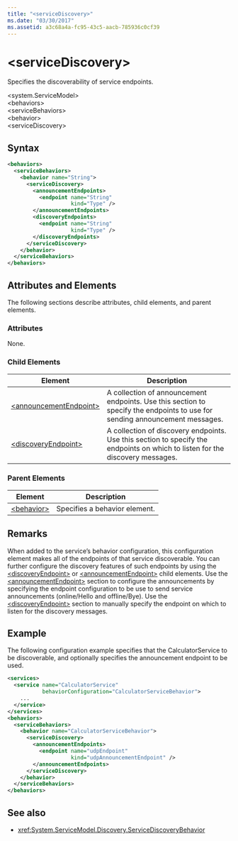```yaml
---
title: "<serviceDiscovery>"
ms.date: "03/30/2017"
ms.assetid: a3c68a4a-fc95-43c5-aacb-785936c0cf39
---
```

# \<serviceDiscovery>
Specifies the discoverability of service endpoints.  
  
 \<system.ServiceModel>  
\<behaviors>  
\<serviceBehaviors>  
\<behavior>  
\<serviceDiscovery>  
  
## Syntax  
  
```xml  
<behaviors>
  <serviceBehaviors>
    <behavior name="String">
      <serviceDiscovery>
        <announcementEndpoints>
          <endpoint name="String"
                    kind="Type" />
        </announcementEndpoints>
        <discoveryEndpoints>
          <endpoint name="String"
                    kind="Type" />
        </discoveryEndpoints>
      </serviceDiscovery>
    </behavior>
  </serviceBehaviors>
</behaviors>
```  
  
## Attributes and Elements  
 The following sections describe attributes, child elements, and parent elements.  
  
### Attributes  
 None.  
  
### Child Elements  
  
|Element|Description|  
|-------------|-----------------|  
|[\<announcementEndpoint>](../../../../../docs/framework/configure-apps/file-schema/wcf/announcementendpoint.md)|A collection of announcement endpoints. Use this section to specify the endpoints to use for sending announcement messages.|  
|[\<discoveryEndpoint>](../../../../../docs/framework/configure-apps/file-schema/wcf/discoveryendpoint.md)|A collection of discovery endpoints. Use this section to specify the endpoints on which to listen for the discovery messages.|  
  
### Parent Elements  
  
|Element|Description|  
|-------------|-----------------|  
|[\<behavior>](../../../../../docs/framework/configure-apps/file-schema/wcf/behavior-of-endpointbehaviors.md)|Specifies a behavior element.|  
  
## Remarks  
 When added to the service’s behavior configuration, this configuration element makes all of the endpoints of that service discoverable. You can further configure the discovery features of such endpoints by using the [\<discoveryEndpoint>](../../../../../docs/framework/configure-apps/file-schema/wcf/discoveryendpoint.md) or [\<announcementEndpoint>](../../../../../docs/framework/configure-apps/file-schema/wcf/announcementendpoint.md) child elements. Use the [\<announcementEndpoint>](../../../../../docs/framework/configure-apps/file-schema/wcf/announcementendpoint.md) section to configure the announcements by specifying the endpoint configuration to be use to send service announcements (online/Hello and offline/Bye). Use the [\<discoveryEndpoint>](../../../../../docs/framework/configure-apps/file-schema/wcf/discoveryendpoint.md) section to manually specify the endpoint on which to listen for the discovery messages.  
  
## Example  
 The following configuration example specifies that the CalculatorService to be discoverable, and optionally specifies the announcement endpoint to be used.  
  
```xml  
<services>
  <service name="CalculatorService"
           behaviorConfiguration="CalculatorServiceBehavior">
    ...
  </service>
</services>
<behaviors>
  <serviceBehaviors>
    <behavior name="CalculatorServiceBehavior">
      <serviceDiscovery>
        <announcementEndpoints>
          <endpoint name="udpEndpoint"
                    kind="udpAnnouncementEndpoint" />
        </announcementEndpoints>
      </serviceDiscovery>
    </behavior>
  </serviceBehaviors>
</behaviors>
```  
  
## See also

- <xref:System.ServiceModel.Discovery.ServiceDiscoveryBehavior>
